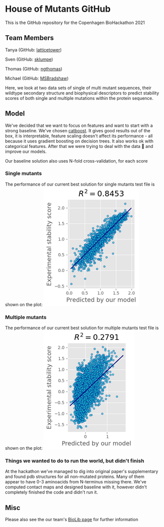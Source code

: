 # House of Mutants GitHub
This is the GitHub repository for the Copenhagen BioHackathon 2021

## Team Members
Tanya (GitHub: [latticetower](https://github.com/latticetower))

Sven (GitHub: [sklumpe](https://github.com/sklumpe))

Thomas (GitHub: [ngthomas](https://github.com/ngthomas))

Michael (GitHub: [MSBradshaw](https://github.com/MSBradshaw))

Here, we look at two data sets of single of multi mutant sequences,
their wildtype secondary structure and biophysical descriptors to
predict stability scores of both single and multiple mutations within
the protein sequence.

## Model
We've decided that we want to focus on features and want to start with a strong baseline. We've chosen [catboost](https://catboost.ai). It gives good results out of the box, it is interpretable, feature scaling doesn't affect its performance - all because it uses gradient boosting on decision trees. It also works ok with categorical features. After that we were trying to deal with the data :slightly_smiling_face: and improve our models.

Our baseline solution also uses N-fold cross-validation, for each score 

### Single mutants
The performance of our current best solution for single mutants test file is shown on the plot:
![Plot with our best model performance on the test set (single mutants)](images/single-mutants-best-solution.png)

### Multiple mutants
The performance of our current best solution for multiple mutants test file is shown on the plot:
![Plot with our best model performance on the test set (multiple mutants)](images/multiple-mutants-best-solution.png)

### Things we wanted to do to run the world, but didn't finish

At the hackathon we've managed to dig into original paper's supplementary and found pdb structures for all non-mutated proteins. Many of them appear to have 0-3 aminoacids from N-terminus missing there. We've computed contact maps and designed baseline with it, however didn't completely finished the code and didn't run it.

## Misc
Please also see the our team's [BioLib page](https://biolib.com/house-of-mutants-mt24/house-of-mutants/) for further information

